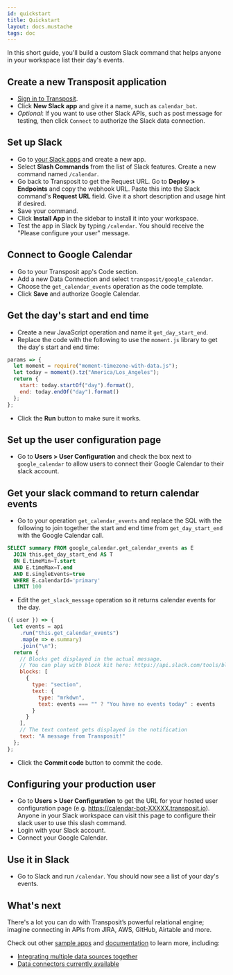```yaml
---
id: quickstart
title: Quickstart
layout: docs.mustache
tags: doc
---
```


In this short guide, you'll build a custom Slack command that helps anyone in your workspace list their day's events.

## Create a new Transposit application

- [Sign in to Transposit](https://console.transposit.com/).
- Click **New Slack app** and give it a name, such as `calendar_bot`.
- _Optional_: If you want to use other Slack APIs, such as post message for testing, then click `Connect` to authorize the Slack data connection.

## Set up Slack

- Go to [your Slack apps](https://api.slack.com/apps) and create a new app.
- Select **Slash Commands** from the list of Slack features. Create a new command named `/calendar`.
- Go back to Transposit to get the Request URL. Go to **Deploy &gt; Endpoints** and copy the webhook URL. Paste this into the Slack command's **Request URL** field. Give it a short description and usage hint if desired.
- Save your command.
- Click **Install App** in the sidebar to install it into your workspace.
- Test the app in Slack by typing `/calendar`. You should receive the "Please configure your user" message.

## Connect to Google Calendar

- Go to your Transposit app's Code section.
- Add a new Data Connection and select `transposit/google_calendar`.
- Choose the `get_calendar_events` operation as the code template.
- Click **Save** and authorize Google Calendar.

## Get the day's start and end time

- Create a new JavaScript operation and name it `get_day_start_end`.
- Replace the code with the following to use the `moment.js` library to get the day's start and end time:

```javascript
params => {
  let moment = require("moment-timezone-with-data.js");
  let today = moment().tz("America/Los_Angeles");
  return {
    start: today.startOf("day").format(),
    end: today.endOf("day").format()
  };
};
```

- Click the **Run** button to make sure it works.

## Set up the user configuration page

- Go to **Users &gt; User Configuration** and check the box next to `google_calendar` to allow users to connect their Google Calendar to their slack account.

## Get your slack command to return calendar events

- Go to your operation `get_calendar_events` and replace the SQL with the following to join together the start and end time from `get_day_start_end` with the Google Calendar call.

```sql
SELECT summary FROM google_calendar.get_calendar_events as E
  JOIN this.get_day_start_end AS T
  ON E.timeMin=T.start
  AND E.timeMax=T.end
  AND E.singleEvents=true
  WHERE E.calendarId='primary'
  LIMIT 100
```

- Edit the `get_slack_message` operation so it returns calendar events for the day.

```javascript
({ user }) => {
  let events = api
    .run("this.get_calendar_events")
    .map(e => e.summary)
    .join("\n");
  return {
    // Blocks get displayed in the actual message.
    // You can play with block kit here: https://api.slack.com/tools/block-kit-builder
    blocks: [
      {
        type: "section",
        text: {
          type: "mrkdwn",
          text: events === "" ? "You have no events today" : events
        }
      }
    ],
    // The text content gets displayed in the notification
    text: "A message from Transposit!"
  };
};
```

- Click the **Commit code** button to commit the code.

## Configuring your production user

- Go to **Users &gt; User Configuration** to get the URL for your hosted user configuration page (e.g. https://calendar-bot-XXXXX.transposit.io). Anyone in your Slack workspace can visit this page to configure their slack user to use this slash command.
- Login with your Slack account.
- Connect your Google Calendar.

## Use it in Slack

- Go to Slack and run `/calendar`. You should now see a list of your day's events.

## What's next

There's a lot you can do with Transposit’s powerful relational engine; imagine connecting in APIs from JIRA, AWS, GitHub, Airtable and more.

Check out other [sample apps](https://www.transposit.com/apps/) and [documentation](https://www.transposit.com/docs/) to learn more, including:

- [Integrating multiple data sources together](/docs/get-started/sql-quickstart)
- [Data connectors currently available](/docs/references/data-connectors)
